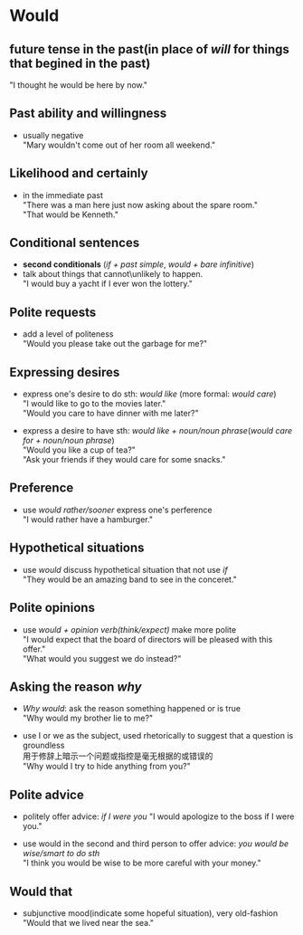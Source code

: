 # Would
## future tense in the past(in place of *will* for things that begined in the past)
"I thought he would be here by now."

## Past ability and willingness
* usually negative  
"Mary wouldn't come out of her room all weekend."

## Likelihood and certainly
* in the immediate past  
"There was a man here just now asking about the spare room."  
"That would be Kenneth." 

## Conditional sentences
* **second conditionals**  (*if + past simple*, *would + bare infinitive*)
* talk about things that cannot\unlikely to happen.  
"I would buy a yacht if I ever won the lottery."

## Polite requests
* add a level of politeness  
"Would you please take out the garbage for me?"

## Expressing desires
* express one's desire to do sth: *would like* (more formal: *would care*)  
"I would like to go to the movies later."    
"Would you care to have dinner with me later?" 

* express a desire to have sth: *would like + noun/noun phrase*(*would care for + noun/noun phrase*)  
"Would you like a cup of tea?"  
"Ask your friends if they would care for some snacks."

## Preference
* use *would rather/sooner* express one's perference  
"I would rather have a hamburger."  

## Hypothetical situations
* use *would* discuss hypothetical situation that not use *if*  
"They would be an amazing band to see in the conceret."

## Polite opinions
* use *would + opinion verb(think/expect)* make more polite  
"I would expect that the board of directors will be pleased with this offer."   
"What would you suggest we do instead?"

## Asking the reason *why*
* *Why would*: ask the reason something happened or is true  
"Why would my brother lie to me?"

*  use I or we as the subject, used rhetorically to suggest that a question is groundless  
用于修辞上暗示一个问题或指控是毫无根据的或错误的  
"Why would I try to hide anything from you?"

## Polite advice
* politely offer advice: *if I were you*
"I would apologize to the boss if I were you."

* use would in the second and third person to offer advice: *you would be wise/smart to do sth*  
"I think you would be wise to be more careful with your money."

## Would that
* subjunctive mood(indicate some hopeful situation), very old-fashion  
"Would that we lived near the sea."
